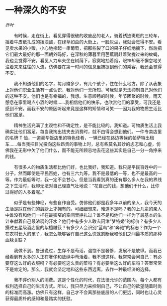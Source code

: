 # 一种深久的不安

*乔叶*

　　有时候，走在街上，看见穿得很破的收废品的老人，骑着锈迹斑斑的三轮车，摇着牛皮纸扎成的拨浪鼓，在绿草如茵的大街上，一脸灰尘，我就会觉得不安。看见卖水果的小贩，小心地拎起一串葡萄，把那些裂了口的果子仔细地摘下，然后把它们最大最好的那一面朝外码好，在深秋的薄暮里用芭蕉扇赶着聚拢过来的蚊蝇，我也会觉得不安。看见人力车夫坐在树荫下，寂寞地抽着烟，眼神却毫不懈怠地关注着来来往往的人流，仿佛要在第一时间的信息里捕捉到他们的乘客，我还会觉得不安。

　　我不知道他们的名字，每月赚多少，有几个孩子，住在什么地方。除了从表象上对他们职业生活有一点认识，我对他们一无所知。可我就是无法抑制自己对他们的这种不安。他们也是有幸福的，我想。生意顺畅的时候，年节团聚的时候，雨天憩息在家里喝点小酒的时候……我相信他们的快乐，也欣赏他们的享受，可我还是感到不安。而我不安的原因听起来竟是这样的矫情和可笑——因为我的物质生活比他们富足。

　　精神生活充满了主观性和不确定性，是不能比较的。我知道。可物质生活上我确实比他们富足。每当我掏出钱夹去消费时，就不由得会想到他们。一件专卖店里的名牌 T 恤，一道豪华饭店里的特色佳肴，一辆已经在路边等候的帕萨特出租车……每当我把目光投向这些昂贵的事物上时，总有些莫名其妙的忐忑和心虚，仿佛我在无形中欠了他们什么，而不能无所顾忌地去花这些其实是自己一分一角挣来的钱。

　　有很多人的物质生活都比他们好，也比我好，我知道。我只是平民百姓中的一分子。然而即使是平民百姓，也有三六九等。我不是最低的一等，也不是最高的一等。作为最低等时，我一定不会甘心。但是当我看到真的还有那么多人在我的界线之下生活时，我却无法对自己理直气壮地说：“花自己的钱，想他们干什么，比你过得好的人多着呢。”

　　似乎是有些神经，有些自作自受。仿佛他们都是我多年以前的亲人，我今天的生活是踩在他们的肩膀上才拥有的。可细细想来，难道不是吗？我的上几辈的亲人中谁没有和他们一样在最狭窄的空间里挣扎过？谁不是和他们一样为了最基本的生计奉献着自己最浓稠的汗水？他们中有多少人敢去问津“梦特娇”的标价？有多少人摸过五星级酒店里的紫檀雕筷？有多少人会识别“蓝鸟”和“奔驰”的标志？作为一个在农村长大的孩子，我怎么能够容许自己这么快就割断我和他们之间最本质的那种血脉关联？

　　我做不到。鲁迅说过，生存不是苟活，温饱不是奢侈，发展不是放纵。而我已经看到有太多的人正在奢侈和放纵中苟活着，我不想这样。我常常会问自己：有必要穿这么好的衣服吗？有必要吃这么贵的菜吗？有必要坐这么好的车吗？答案常常不是肯定的。那么，我就会坚定地和这些东西远离，去作一种最经济的选择。

　　我不评价别人的消费。这是个性化的时代，在法律允许的范围内，每个人都有权利选择自己的生活方式。所以，我只尽力来控制自己，不让自己的欲望随着时尚的标准而高涨。仿佛只有这样，自己才不会离那些底层的人们更远，同时也让心灵获得最质朴的感知和最踏实的抚慰。